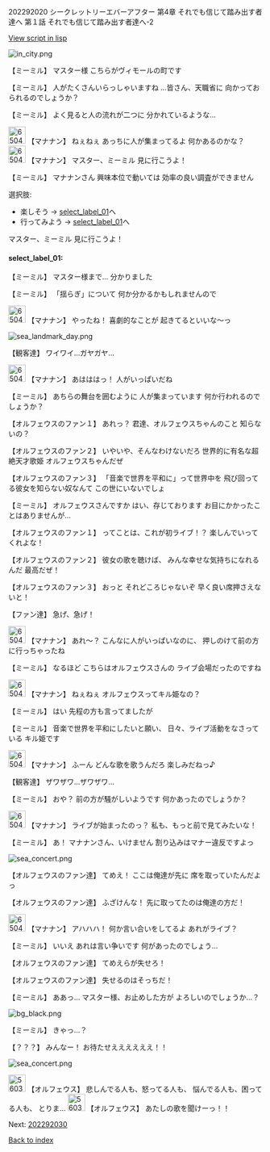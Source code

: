 202292020 シークレットリーエバーアフター 第4章 それでも信じて踏み出す者達へ 第１話 それでも信じて踏み出す者達へ-2

[View script in lisp](../scripts/202292020.txt)

![in_city.png](../images/backgrounds/in_city.png)

【ミーミル】
マスター様
こちらがヴィモールの町です

【ミーミル】
人がたくさんいらっしゃいますね
…皆さん、天職省に
向かっておられるのでしょうか？

【ミーミル】
よく見ると人の流れが二つに
分かれているような…

<img src="../images/units/6504011.png" alt="6504011.png" height="34"/>
【マナナン】
ねぇねぇ
あっちに人が集まってるよ
何かあるのかな？

<img src="../images/units/6504011.png" alt="6504011.png" height="34"/>
【マナナン】
マスター、ミーミル
見に行こうよ！

【ミーミル】
マナナンさん
興味本位で動いては
効率の良い調査ができません

選択肢:
- 楽しそう → [select_label_01](#select_label_01)へ
- 行ってみよう → [select_label_01](#select_label_01)へ

マスター、ミーミル
見に行こうよ！

#### select_label_01:

【ミーミル】
マスター様まで…
分かりました

【ミーミル】
「揺らぎ」について
何か分かるかもしれませんので

<img src="../images/units/6504011.png" alt="6504011.png" height="34"/>
【マナナン】
やったね！
喜劇的なことが
起きてるといいな～っ

![sea_landmark_day.png](../images/backgrounds/sea_landmark_day.png)

【観客達】
ワイワイ…ガヤガヤ…

<img src="../images/units/6504011.png" alt="6504011.png" height="34"/>
【マナナン】
あはははっ！
人がいっぱいだね

【ミーミル】
あちらの舞台を囲むように
人が集まっています
何か行われるのでしょうか？

【オルフェウスのファン１】
あれっ？
君達、オルフェウスちゃんのこと
知らないの？

【オルフェウスのファン２】
いやいや、そんなわけないだろ
世界的に有名な超絶天才歌姫
オルフェウスちゃんだぜ

【オルフェウスのファン３】
「音楽で世界を平和に」って世界中を
飛び回ってる彼女を知らない奴なんて
この世にいないでしょ

【ミーミル】
オルフェウスさんですか
はい、存じております
お目にかかったことはありませんが…

【オルフェウスのファン１】
ってことは、これが初ライブ！？
楽しんでいってくれよな！

【オルフェウスのファン２】
彼女の歌を聴けば、
みんな幸せな気持ちになれるんだ
最高だぜ！

【オルフェウスのファン３】
おっと
それどころじゃないぞ
早く良い席押さえないと！

【ファン達】
急げ、急げ！

<img src="../images/units/6504011.png" alt="6504011.png" height="34"/>
【マナナン】
あれ～？
こんなに人がいっぱいなのに、
押しのけて前の方に行っちゃったね

【ミーミル】
なるほど
こちらはオルフェウスさんの
ライブ会場だったのですね

<img src="../images/units/6504011.png" alt="6504011.png" height="34"/>
【マナナン】
ねぇねぇ
オルフェウスってキル姫なの？

【ミーミル】
はい
先程の方も言ってましたが

【ミーミル】
音楽で世界を平和にしたいと願い、
日々、ライブ活動をなさっている
キル姫です

<img src="../images/units/6504011.png" alt="6504011.png" height="34"/>
【マナナン】
ふーん
どんな歌を歌うんだろ
楽しみだねっ♪

【観客達】
ザワザワ…ザワザワ…

【ミーミル】
おや？
前の方が騒がしいようです
何かあったのでしょうか？

<img src="../images/units/6504011.png" alt="6504011.png" height="34"/>
【マナナン】
ライブが始まったのっ？
私も、もっと前で見てみたいな！

【ミーミル】
あ！
マナナンさん、いけません
割り込みはマナー違反ですよっ

![sea_concert.png](../images/backgrounds/sea_concert.png)

【オルフェウスのファン達】
てめえ！
ここは俺達が先に
席を取っていたんだよっ

【オルフェウスのファン達】
ふざけんな！
先に取ってたのは俺達の方だ！

<img src="../images/units/6504011.png" alt="6504011.png" height="34"/>
【マナナン】
アハハハ！
何か言い合いをしてるよ
あれがライブ？

【ミーミル】
いいえ
あれは言い争いです
何があったのでしょう…

【オルフェウスのファン達】
てめえらが失せろ！

【オルフェウスのファン達】
失せるのはそっちだ！

【ミーミル】
ああっ…
マスター様、お止めした方が
よろしいのでしょうか…？

![bg_black.png](../images/backgrounds/bg_black.png)

【ミーミル】
きゃっ…？

【？？？】
みんなー！
お待たせええええええ！！

![sea_concert.png](../images/backgrounds/sea_concert.png)

<img src="../images/units/5603211.png" alt="5603211.png" height="34"/>
【オルフェウス】
悲しんでる人も、怒ってる人も、
悩んでる人も、困ってる人も、
とりま…

<img src="../images/units/5603211.png" alt="5603211.png" height="34"/>
【オルフェウス】
あたしの歌を聞けーっ！！


Next: [202292030](202292030.md)

[Back to index](index.md)
